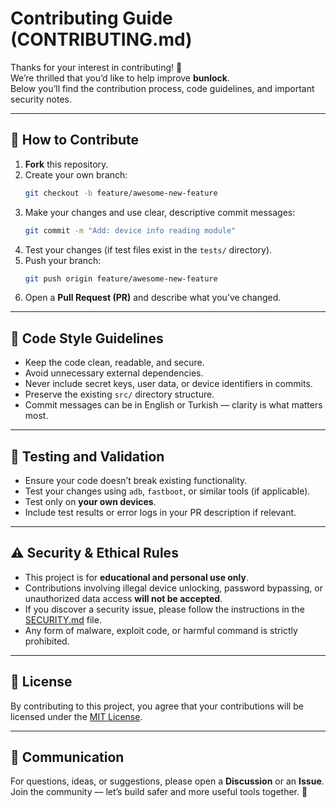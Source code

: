 # Contributing Guide (CONTRIBUTING.md)

Thanks for your interest in contributing! 🎉  
We’re thrilled that you’d like to help improve **bunlock**.  
Below you’ll find the contribution process, code guidelines, and important security notes.

---

## 🧩 How to Contribute

1. **Fork** this repository.  
2. Create your own branch:  
   ```bash
   git checkout -b feature/awesome-new-feature
   ```
3. Make your changes and use clear, descriptive commit messages:  
   ```bash
   git commit -m "Add: device info reading module"
   ```
4. Test your changes (if test files exist in the `tests/` directory).  
5. Push your branch:  
   ```bash
   git push origin feature/awesome-new-feature
   ```
6. Open a **Pull Request (PR)** and describe what you’ve changed.

---

## 🧱 Code Style Guidelines

- Keep the code clean, readable, and secure.  
- Avoid unnecessary external dependencies.  
- Never include secret keys, user data, or device identifiers in commits.  
- Preserve the existing `src/` directory structure.  
- Commit messages can be in English or Turkish — clarity is what matters most.

---

## 🧪 Testing and Validation

- Ensure your code doesn’t break existing functionality.  
- Test your changes using `adb`, `fastboot`, or similar tools (if applicable).  
- Test only on **your own devices**.  
- Include test results or error logs in your PR description if relevant.

---

## ⚠️ Security & Ethical Rules

- This project is for **educational and personal use only**.  
- Contributions involving illegal device unlocking, password bypassing, or unauthorized data access **will not be accepted**.  
- If you discover a security issue, please follow the instructions in the [SECURITY.md](./SECURITY.md) file.  
- Any form of malware, exploit code, or harmful command is strictly prohibited.

---

## 🪪 License

By contributing to this project, you agree that your contributions will be licensed under the [MIT License](./LICENSE).

---

## 💬 Communication

For questions, ideas, or suggestions, please open a **Discussion** or an **Issue**.  
Join the community — let’s build safer and more useful tools together. 🚀
